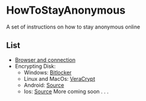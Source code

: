 # HowToStayAnonymous

A set of instructions on how to stay anonymous online

## List
- [Browser and connection](BrowserAndConection.md)
- Encrypting Disk:
    * Windows: [Bitlocker](https://en.wikipedia.org/wiki/BitLocker)
    * Linux and MacOs: [VeraCrypt](https://www.veracrypt.fr/en/Home.html) 
    * Android: [Source](https://source.android.com/security/encryption/full-disk)
    * Ios: [Source](https://support.apple.com/pl-pl/guide/security/sece3bee0835/web) 
More coming soon . . .